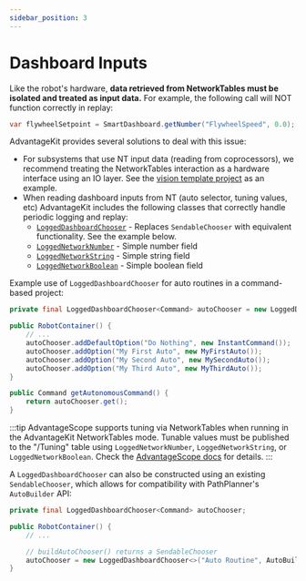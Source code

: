 ```yaml
---
sidebar_position: 3
---
```


# Dashboard Inputs

Like the robot's hardware, **data retrieved from NetworkTables must be isolated and treated as input data.** For example, the following call will NOT function correctly in replay:

```java
var flywheelSetpoint = SmartDashboard.getNumber("FlywheelSpeed", 0.0);
```

AdvantageKit provides several solutions to deal with this issue:

- For subsystems that use NT input data (reading from coprocessors), we recommend treating the NetworkTables interaction as a hardware interface using an IO layer. See the [vision template project](/getting-started/template-projects/vision-template) as an example.
- When reading dashboard inputs from NT (auto selector, tuning values, etc) AdvantageKit includes the following classes that correctly handle periodic logging and replay:
  - [`LoggedDashboardChooser`](https://github.com/Mechanical-Advantage/AdvantageKit/blob/main/akit/src/main/java/org/littletonrobotics/junction/networktables/LoggedDashboardChooser.java) - Replaces `SendableChooser` with equivalent functionality. See the example below.
  - [`LoggedNetworkNumber`](https://github.com/Mechanical-Advantage/AdvantageKit/blob/main/akit/src/main/java/org/littletonrobotics/junction/networktables/LoggedNetworkNumber.java) - Simple number field
  - [`LoggedNetworkString`](https://github.com/Mechanical-Advantage/AdvantageKit/blob/main/akit/src/main/java/org/littletonrobotics/junction/networktables/LoggedNetworkString.java) - Simple string field
  - [`LoggedNetworkBoolean`](https://github.com/Mechanical-Advantage/AdvantageKit/blob/main/akit/src/main/java/org/littletonrobotics/junction/networktables/LoggedNetworkBoolean.java) - Simple boolean field

Example use of `LoggedDashboardChooser` for auto routines in a command-based project:

```java
private final LoggedDashboardChooser<Command> autoChooser = new LoggedDashboardChooser<>("Auto Routine");

public RobotContainer() {
    // ...
    autoChooser.addDefaultOption("Do Nothing", new InstantCommand());
    autoChooser.addOption("My First Auto", new MyFirstAuto());
    autoChooser.addOption("My Second Auto", new MySecondAuto());
    autoChooser.addOption("My Third Auto", new MyThirdAuto());
}

public Command getAutonomousCommand() {
    return autoChooser.get();
}
```

:::tip
AdvantageScope supports tuning via NetworkTables when running in the AdvantageKit NetworkTables mode. Tunable values must be published to the "/Tuning" table using `LoggedNetworkNumber`, `LoggedNetworkString`, or `LoggedNetworkBoolean`. Check the [AdvantageScope docs](https://docs.advantagescope.org/getting-started/connect-live#tuning-with-advantagekit) for details.
:::

A `LoggedDashboardChooser` can also be constructed using an existing `SendableChooser`, which allows for compatibility with PathPlanner's `AutoBuilder` API:

```java
private final LoggedDashboardChooser<Command> autoChooser;

public RobotContainer() {
    // ...

    // buildAutoChooser() returns a SendableChooser
    autoChooser = new LoggedDashboardChooser<>("Auto Routine", AutoBuilder.buildAutoChooser());
}
```
